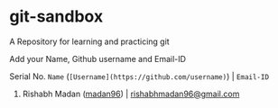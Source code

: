# git-sandbox
A Repository for learning and practicing git

Add your Name, Github username and Email-ID

Serial No. `Name` (`[Username](https://github.com/username)`) | `Email-ID`

1. Rishabh Madan ([madan96](https://github.com/madan96)) | rishabhmadan96@gmail.com

